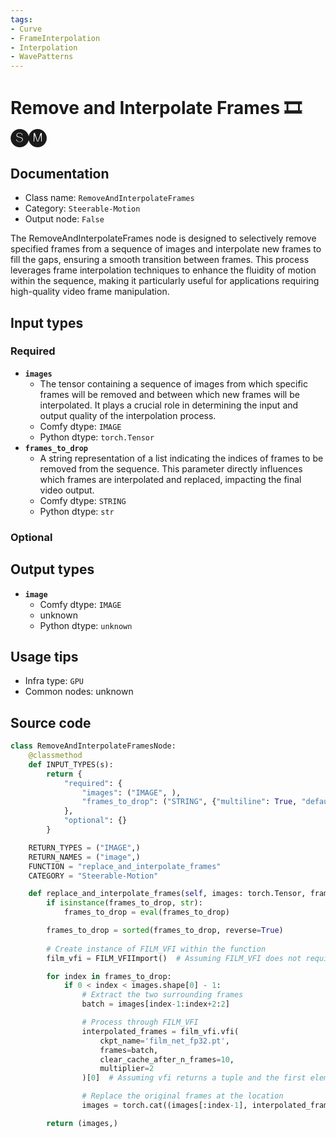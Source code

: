 ```yaml
---
tags:
- Curve
- FrameInterpolation
- Interpolation
- WavePatterns
---
```


# Remove and Interpolate Frames 🎞️🅢🅜
## Documentation
- Class name: `RemoveAndInterpolateFrames`
- Category: `Steerable-Motion`
- Output node: `False`

The RemoveAndInterpolateFrames node is designed to selectively remove specified frames from a sequence of images and interpolate new frames to fill the gaps, ensuring a smooth transition between frames. This process leverages frame interpolation techniques to enhance the fluidity of motion within the sequence, making it particularly useful for applications requiring high-quality video frame manipulation.
## Input types
### Required
- **`images`**
    - The tensor containing a sequence of images from which specific frames will be removed and between which new frames will be interpolated. It plays a crucial role in determining the input and output quality of the interpolation process.
    - Comfy dtype: `IMAGE`
    - Python dtype: `torch.Tensor`
- **`frames_to_drop`**
    - A string representation of a list indicating the indices of frames to be removed from the sequence. This parameter directly influences which frames are interpolated and replaced, impacting the final video output.
    - Comfy dtype: `STRING`
    - Python dtype: `str`
### Optional
## Output types
- **`image`**
    - Comfy dtype: `IMAGE`
    - unknown
    - Python dtype: `unknown`
## Usage tips
- Infra type: `GPU`
- Common nodes: unknown


## Source code
```python
class RemoveAndInterpolateFramesNode:
    @classmethod
    def INPUT_TYPES(s):
        return {
            "required": {
                "images": ("IMAGE", ),
                "frames_to_drop": ("STRING", {"multiline": True, "default": "[8, 16, 24]"}),
            },
            "optional": {}
        }

    RETURN_TYPES = ("IMAGE",)
    RETURN_NAMES = ("image",)
    FUNCTION = "replace_and_interpolate_frames"
    CATEGORY = "Steerable-Motion"

    def replace_and_interpolate_frames(self, images: torch.Tensor, frames_to_drop: str):
        if isinstance(frames_to_drop, str):
            frames_to_drop = eval(frames_to_drop)

        frames_to_drop = sorted(frames_to_drop, reverse=True)
        
        # Create instance of FILM_VFI within the function
        film_vfi = FILM_VFIImport()  # Assuming FILM_VFI does not require any special setup

        for index in frames_to_drop:
            if 0 < index < images.shape[0] - 1:
                # Extract the two surrounding frames
                batch = images[index-1:index+2:2]

                # Process through FILM_VFI
                interpolated_frames = film_vfi.vfi(
                    ckpt_name='film_net_fp32.pt', 
                    frames=batch, 
                    clear_cache_after_n_frames=10, 
                    multiplier=2
                )[0]  # Assuming vfi returns a tuple and the first element is the interpolated frames

                # Replace the original frames at the location
                images = torch.cat((images[:index-1], interpolated_frames, images[index+2:]))

        return (images,)

```
